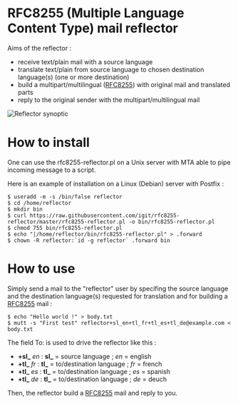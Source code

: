 # RFC8255 (Multiple Language Content Type) mail reflector
Aims of the reflector :
* receive text/plain mail with a source language
* translate text/plain from source language to chosen destination language(s) (one or more destination)
* build a multipart/multilingual ([RFC8255](https://trac.tools.ietf.org/html/rfc8255)) with original mail and translated parts
* reply to the original sender with the multipart/multilingual mail

![Reflector synoptic](synoptic-rfc8255-reflector--draw.io.png)

# How to install
One can use the rfc8255-reflector.pl on a Unix server with MTA able to pipe incoming message to a script.

Here is an example of installation on a Linux (Debian) server with Postfix :

```
$ useradd -m -s /bin/false reflector
$ cd /home/reflector
$ mkdir bin
$ curl https://raw.githubusercontent.com/igit/rfc8255-reflector/master/rfc8255-reflector.pl -o bin/rfc8255-reflector.pl
$ chmod 755 bin/rfc8255-reflector.pl
$ echo "|/home/reflector/bin/rfc8255-reflector.pl" > .forward
$ chown -R reflector:`id -g reflector` .forward bin
```

# How to use
Simply send a mail to the "reflector" user by specifing the source language and the destination language(s) requested for translation and for building a [RFC8255](https://trac.tools.ietf.org/html/rfc8255) mail :

```
$ echo "Hello world !" > body.txt
$ mutt -s "First test" reflector+sl_en+tl_fr+tl_es+tl_de@example.com < body.txt
```

The field To: is used to drive the reflector like this :
* **+sl_** *en* : **sl_** = source language ; *en* = english
* **+tl_** *fr* : **tl_** = to/destination language ; *fr* = french
* **+tl_** *es* : **tl_** = to/destination language ; *es* = spanish
* **+tl_** *de* : **tl_** = to/destination language ; *de* = deuch

Then, the reflector build a [RFC8255](https://trac.tools.ietf.org/html/rfc8255) mail and reply to you.
